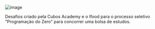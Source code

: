 ![image](https://user-images.githubusercontent.com/54590370/121445026-07867980-c967-11eb-9357-f3699febd53e.png)

 Desafios criado pela Cubos Academy e o Ifood para o processo seletivo "Programação do Zero" para concorrer uma bolsa de estudos.


